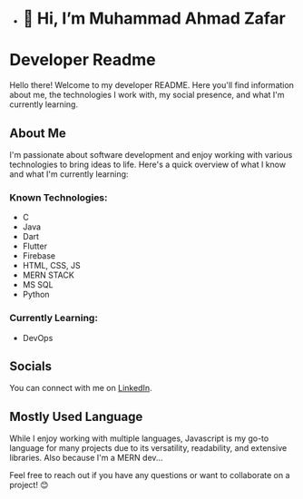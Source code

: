 - # 👋 Hi, I’m Muhammad Ahmad Zafar 
# Developer Readme

Hello there! Welcome to my developer README. Here you'll find information about me, the technologies I work with, my social presence, and what I'm currently learning.

## About Me

I'm passionate about software development and enjoy working with various technologies to bring ideas to life. Here's a quick overview of what I know and what I'm currently learning:

### Known Technologies:
- C
- Java
- Dart
- Flutter
- Firebase
- HTML, CSS, JS
- MERN STACK
- MS SQL
- Python

### Currently Learning:
- DevOps

## Socials

You can connect with me on [LinkedIn]([https://www.linkedin.com/in/yourusername/](https://www.linkedin.com/in/muhammad-ahmad-zafar-4b306122a/)).

## Mostly Used Language

While I enjoy working with multiple languages, Javascript is my go-to language for many projects due to its versatility, readability, and extensive libraries. Also because I'm a MERN dev...

Feel free to reach out if you have any questions or want to collaborate on a project! 😊

<!---
m-ahmadzafar/m-ahmadzafar is a ✨ special ✨ repository because its `README.md` (this file) appears on your GitHub profile.
You can click the Preview link to take a look at your changes.
--->
